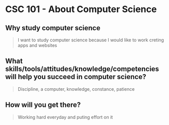 # CSC 101 - About Computer Science


## Why study computer science
> I  want to study computer science because I would like to work creting apps and websites




## What skills/tools/attitudes/knowledge/competencies will help you succeed in computer science?

> Discipline, a computer, knowledge, constance, patience 






## How will you get there?

> Working hard everyday and puting effort on it





